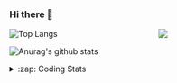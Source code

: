 ### Hi there 👋

<!--
**tao8687/tao8687** is a ✨ _special_ ✨ repository because its `README.md` (this file) appears on your GitHub profile.

Here are some ideas to get you started:

- 🔭 I’m currently working on ...
- 🌱 I’m currently learning ...
- 👯 I’m looking to collaborate on ...
- 🤔 I’m looking for help with ...
- 💬 Ask me about ...
- 📫 How to reach me: ...
- 😄 Pronouns: ...
- ⚡ Fun fact: ...
-->

<img align='right' src="https://media.giphy.com/media/M9gbBd9nbDrOTu1Mqx/giphy.gif" width="240">

  
![Top Langs](https://github-readme-stats.vercel.app/api/top-langs/?username=tao8687&layout=compact&title_color=23238E&text_color=A67D3D)

![Anurag's github stats](https://github-readme-stats.vercel.app/api?username=tao8687&show_icons=true&&text_color=A67D3D&title_color=23238E&show_icons=false&count_private=true&hide=stars)

<details>
  <summary>:zap: Coding Stats</summary>
  <br>
    
<!--START_SECTION:waka-->
![Code Time](http://img.shields.io/badge/Code%20Time-1%2C704%20hrs%2051%20mins-blue)

![Profile Views](http://img.shields.io/badge/Profile%20Views-1-blue)

**🐱 My GitHub Data** 

> 📦 1.5 MB Used in GitHub's Storage 
 > 
> 🏆 261 Contributions in the Year 2024
 > 
> 🚫 Not Opted to Hire
 > 
> 📜 58 Public Repositories 
 > 
> 🔑 26 Private Repositories 
 > 
**I'm an Early 🐤** 

```text
🌞 Morning                1485 commits        ██████████████████████░░░   87.56 % 
🌆 Daytime                88 commits          █░░░░░░░░░░░░░░░░░░░░░░░░   05.19 % 
🌃 Evening                119 commits         ██░░░░░░░░░░░░░░░░░░░░░░░   07.02 % 
🌙 Night                  4 commits           ░░░░░░░░░░░░░░░░░░░░░░░░░   00.24 % 
```
📅 **I'm Most Productive on Wednesday** 

```text
Monday                   244 commits         ████░░░░░░░░░░░░░░░░░░░░░   14.39 % 
Tuesday                  231 commits         ███░░░░░░░░░░░░░░░░░░░░░░   13.62 % 
Wednesday                298 commits         ████░░░░░░░░░░░░░░░░░░░░░   17.57 % 
Thursday                 224 commits         ███░░░░░░░░░░░░░░░░░░░░░░   13.21 % 
Friday                   240 commits         ████░░░░░░░░░░░░░░░░░░░░░   14.15 % 
Saturday                 234 commits         ███░░░░░░░░░░░░░░░░░░░░░░   13.80 % 
Sunday                   225 commits         ███░░░░░░░░░░░░░░░░░░░░░░   13.27 % 
```


📊 **This Week I Spent My Time On** 

```text
🕑︎ Time Zone: Asia/Shanghai

💬 Programming Languages: 
C++                      1 hr 5 mins         █████████░░░░░░░░░░░░░░░░   35.56 % 
Other                    48 mins             ███████░░░░░░░░░░░░░░░░░░   26.35 % 
CMake                    46 mins             ██████░░░░░░░░░░░░░░░░░░░   25.03 % 
Python                   20 mins             ███░░░░░░░░░░░░░░░░░░░░░░   11.31 % 
C                        1 min               ░░░░░░░░░░░░░░░░░░░░░░░░░   00.66 % 

🔥 Editors: 
VS Code                  3 hrs 5 mins        █████████████████████████   100.00 % 

🐱‍💻 Projects: 
srf_laser_odometry       1 hr 19 mins        ███████████░░░░░░░░░░░░░░   42.64 % 
tami_ws                  1 hr 2 mins         ████████░░░░░░░░░░░░░░░░░   33.54 % 
tracking_pid             11 mins             █░░░░░░░░░░░░░░░░░░░░░░░░   05.98 % 
mrpt                     10 mins             █░░░░░░░░░░░░░░░░░░░░░░░░   05.48 % 
path_tracking_pid        9 mins              █░░░░░░░░░░░░░░░░░░░░░░░░   05.00 % 

💻 Operating System: 
Linux                    3 hrs 5 mins        █████████████████████████   100.00 % 
```

**I Mostly Code in C++** 

```text
C++                      11 repos            ████████░░░░░░░░░░░░░░░░░   31.43 % 
Python                   10 repos            ███████░░░░░░░░░░░░░░░░░░   28.57 % 
JavaScript               2 repos             █░░░░░░░░░░░░░░░░░░░░░░░░   05.71 % 
Batchfile                1 repo              █░░░░░░░░░░░░░░░░░░░░░░░░   02.86 % 
HTML                     1 repo              █░░░░░░░░░░░░░░░░░░░░░░░░   02.86 % 
```



**Timeline**

![Lines of Code chart](https://raw.githubusercontent.com/tao8687/tao8687/master/assets/bar_graph.png)


 Last Updated on 03/09/2024 01:25:57 UTC
<!--END_SECTION:waka-->
</details>
